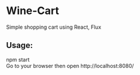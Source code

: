 # Wine-Cart
Simple shopping cart using React, Flux

## Usage:
npm start
<br/>
Go to your browser then open http://localhost:8080/
